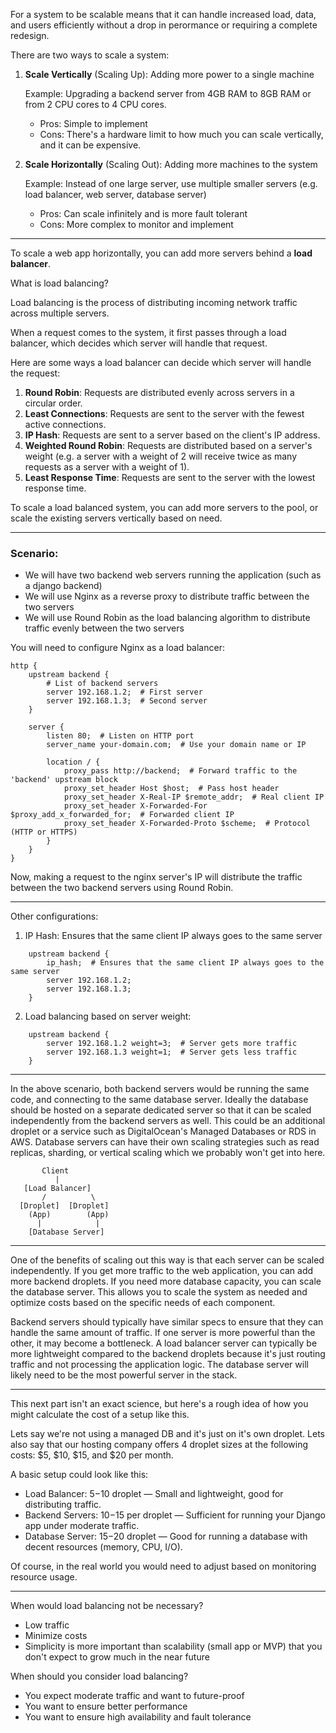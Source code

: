 For a system to be scalable means that it can handle increased load, data, and users efficiently without a drop in perormance or requiring a complete redesign.

There are two ways to scale a system:

1. **Scale Vertically** (Scaling Up): Adding more power to a single machine

   Example: Upgrading a backend server from 4GB RAM to 8GB RAM or from 2 CPU cores to 4 CPU cores.

   - Pros: Simple to implement
   - Cons: There's a hardware limit to how much you can scale vertically, and it can be expensive.

2. **Scale Horizontally** (Scaling Out): Adding more machines to the system

   Example: Instead of one large server, use multiple smaller servers (e.g. load balancer, web server, database server)

   - Pros: Can scale infinitely and is more fault tolerant
   - Cons: More complex to monitor and implement

---

To scale a web app horizontally, you can add more servers behind a **load balancer**.

What is load balancing?

Load balancing is the process of distributing incoming network traffic across multiple servers.

When a request comes to the system, it first passes through a load balancer, which decides which server will handle that request.

Here are some ways a load balancer can decide which server will handle the request:

1. **Round Robin**: Requests are distributed evenly across servers in a circular order.
2. **Least Connections**: Requests are sent to the server with the fewest active connections.
3. **IP Hash**: Requests are sent to a server based on the client's IP address.
4. **Weighted Round Robin**: Requests are distributed based on a server's weight (e.g. a server with a weight of 2 will receive twice as many requests as a server with a weight of 1).
5. **Least Response Time**: Requests are sent to the server with the lowest response time.

To scale a load balanced system, you can add more servers to the pool, or scale the existing servers vertically based on need.

---

### Scenario:

- We will have two backend web servers running the application (such as a django backend)
- We will use Nginx as a reverse proxy to distribute traffic between the two servers
- We will use Round Robin as the load balancing algorithm to distribute traffic evenly between the two servers

You will need to configure Nginx as a load balancer:

```nginx
http {
    upstream backend {
        # List of backend servers
        server 192.168.1.2;  # First server
        server 192.168.1.3;  # Second server
    }

    server {
        listen 80;  # Listen on HTTP port
        server_name your-domain.com;  # Use your domain name or IP

        location / {
            proxy_pass http://backend;  # Forward traffic to the 'backend' upstream block
            proxy_set_header Host $host;  # Pass host header
            proxy_set_header X-Real-IP $remote_addr;  # Real client IP
            proxy_set_header X-Forwarded-For $proxy_add_x_forwarded_for;  # Forwarded client IP
            proxy_set_header X-Forwarded-Proto $scheme;  # Protocol (HTTP or HTTPS)
        }
    }
}
```

Now, making a request to the nginx server's IP will distribute the traffic between the two backend servers using Round Robin.

---

Other configurations:

1. IP Hash: Ensures that the same client IP always goes to the same server

```nginx
    upstream backend {
        ip_hash;  # Ensures that the same client IP always goes to the same server
        server 192.168.1.2;
        server 192.168.1.3;
    }
```

2. Load balancing based on server weight:

```nginx
    upstream backend {
        server 192.168.1.2 weight=3;  # Server gets more traffic
        server 192.168.1.3 weight=1;  # Server gets less traffic
    }
```

---

In the above scenario, both backend servers would be running the same code, and connecting to the same database server. Ideally the database should be hosted on a separate dedicated server so that it can be scaled independently from the backend servers as well. This could be an additional droplet or a service such as DigitalOcean's Managed Databases or RDS in AWS. Database servers can have their own scaling strategies such as read replicas, sharding, or vertical scaling which we probably won't get into here.

```less
       Client
          |
   [Load Balancer]
       /          \
  [Droplet]  [Droplet]
    (App)        (App)
      |            |
    [Database Server]
```

---

One of the benefits of scaling out this way is that each server can be scaled independently. If you get more traffic to the web application, you can add more backend droplets. If you need more database capacity, you can scale the database server. This allows you to scale the system as needed and optimize costs based on the specific needs of each component.

Backend servers should typically have similar specs to ensure that they can handle the same amount of traffic. If one server is more powerful than the other, it may become a bottleneck. A load balancer server can typically be more lightweight compared to the backend droplets because it's just routing traffic and not processing the application logic. The database server will likely need to be the most powerful server in the stack.

---

This next part isn't an exact science, but here's a rough idea of how you might calculate the cost of a setup like this.

Lets say we're not using a managed DB and it's just on it's own droplet. Lets also say that our hosting company offers 4 droplet sizes at the following costs: $5, $10, $15, and $20 per month.

A basic setup could look like this:

- Load Balancer: $5-$10 droplet — Small and lightweight, good for distributing traffic.
- Backend Servers: $10-$15 per droplet — Sufficient for running your Django app under moderate traffic.
- Database Server: $15-$20 droplet — Good for running a database with decent resources (memory, CPU, I/O).

Of course, in the real world you would need to adjust based on monitoring resource usage.

---

When would load balancing not be necessary?

- Low traffic
- Minimize costs
- Simplicity is more important than scalability (small app or MVP) that you don't expect to grow much in the near future

When should you consider load balancing?

- You expect moderate traffic and want to future-proof
- You want to ensure better performance
- You want to ensure high availability and fault tolerance
